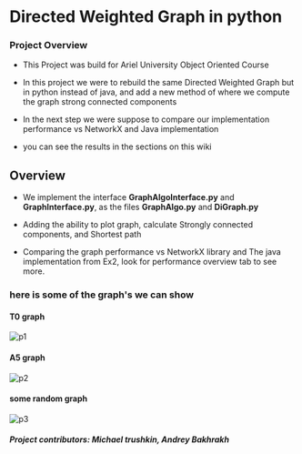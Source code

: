 # Directed Weighted Graph in python
### Project Overview

- This Project was build for Ariel University Object Oriented Course

- In this project we were to rebuild the same Directed Weighted Graph but in python instead of java, and add a new method of where we compute
the graph strong connected components

- In the next step we were suppose to compare our implementation performance vs NetworkX and Java implementation  

- you can see the results in the sections on this wiki

## Overview
- We implement the interface **GraphAlgoInterface.py** and **GraphInterface.py**, as the files **GraphAlgo.py** and **DiGraph.py**

- Adding the ability to plot graph, calculate Strongly connected components, and Shortest path

- Comparing the graph performance vs NetworkX library and The java implementation from Ex2, look for performance overview tab to see more.


### here is some of the graph's we can show

#### T0 graph
![p1](https://user-images.githubusercontent.com/48411662/104340558-7ae3a680-5501-11eb-8944-98d091475568.png)

#### A5 graph
![p2](https://user-images.githubusercontent.com/48411662/104340550-79b27980-5501-11eb-8568-3c6c2912d4b2.png)

#### some random graph
![p3](https://user-images.githubusercontent.com/48411662/104340557-7ae3a680-5501-11eb-82e4-ab4987211815.png)


##### **Project contributors**: Michael trushkin, Andrey Bakhrakh
